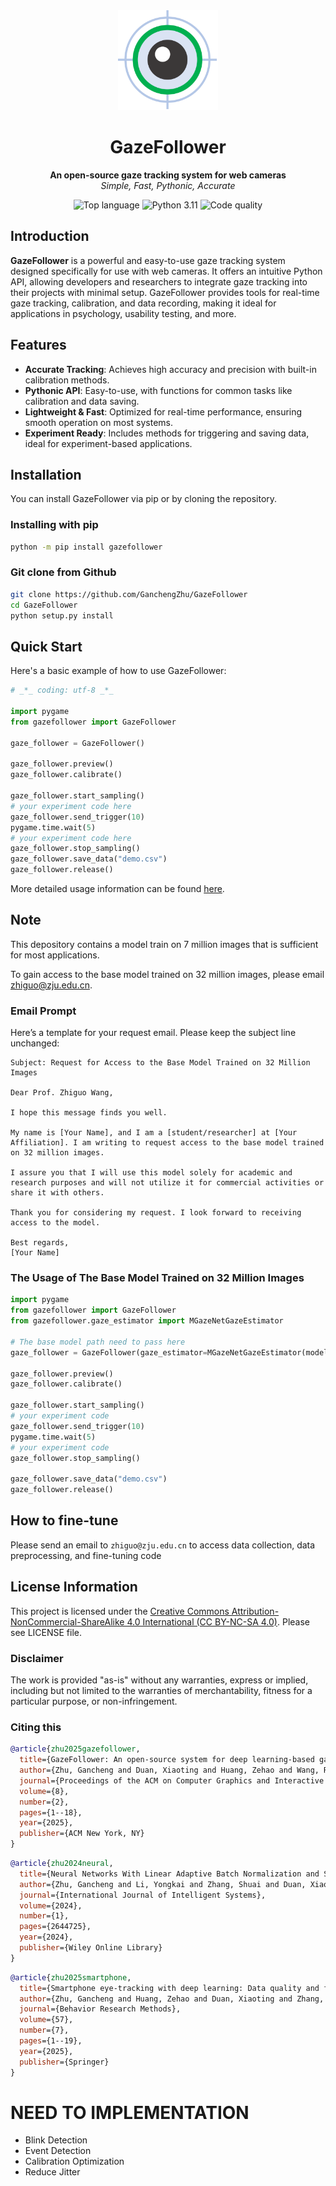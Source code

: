 <div align="center">
  <a href="https://github.com/GanchengZhu/GazeFollower">
    <img width="160" height="160" src="https://raw.githubusercontent.com/GanchengZhu/GazeFollower/main/gazefollower/res/image/gazefollower.png">
  </a>

  <h1>GazeFollower</h1>

<b>An open-source gaze tracking system for web cameras</b><br/>
<i>Simple, Fast, Pythonic, Accurate</i><br/>

<p>
    <img src="https://img.shields.io/github/languages/top/ganchengzhu/gazefollower" alt="Top language">
    <img src="https://img.shields.io/badge/python-3.11-blue" alt="Python 3.11">
    <img src="https://img.shields.io/codacy/grade/e21ccd9e469d4b9abd69efeaaa587cc2" alt="Code quality">
</p>
</div>

## Introduction

**GazeFollower** is a powerful and easy-to-use gaze tracking system designed specifically for use with web cameras. It
offers an intuitive Python API, allowing developers and researchers to integrate gaze tracking into their projects with
minimal setup. GazeFollower provides tools for real-time gaze tracking, calibration, and data recording, making it ideal
for applications in psychology, usability testing, and more.

## Features

- **Accurate Tracking**: Achieves high accuracy and precision with built-in calibration methods.
- **Pythonic API**: Easy-to-use, with functions for common tasks like calibration and data saving.
- **Lightweight & Fast**: Optimized for real-time performance, ensuring smooth operation on most systems.
- **Experiment Ready**: Includes methods for triggering and saving data, ideal for experiment-based applications.

## Installation

You can install GazeFollower via pip or by cloning the repository.

### Installing with pip

```bash
python -m pip install gazefollower
```

### Git clone from Github

```bash
git clone https://github.com/GanchengZhu/GazeFollower
cd GazeFollower
python setup.py install
```

## Quick Start

Here's a basic example of how to use GazeFollower:

```python
# _*_ coding: utf-8 _*_

import pygame
from gazefollower import GazeFollower

gaze_follower = GazeFollower()

gaze_follower.preview()
gaze_follower.calibrate()

gaze_follower.start_sampling()
# your experiment code here
gaze_follower.send_trigger(10)
pygame.time.wait(5)
# your experiment code here
gaze_follower.stop_sampling()
gaze_follower.save_data("demo.csv")
gaze_follower.release()
```

More detailed usage information can be found [here](MORE_INFO.md).

## Note

This depository contains a model train on 7 million images that is sufficient for most applications. 

To gain access to the base model trained on 32 million images, please email zhiguo@zju.edu.cn.

### Email Prompt

Here’s a template for your request email. Please keep the subject line unchanged:

```
Subject: Request for Access to the Base Model Trained on 32 Million Images

Dear Prof. Zhiguo Wang,

I hope this message finds you well.

My name is [Your Name], and I am a [student/researcher] at [Your Affiliation]. I am writing to request access to the base model trained on 32 million images.

I assure you that I will use this model solely for academic and research purposes and will not utilize it for commercial activities or share it with others.

Thank you for considering my request. I look forward to receiving access to the model.

Best regards,
[Your Name]
```

### The Usage of The Base Model Trained on 32 Million Images

```python
import pygame
from gazefollower import GazeFollower
from gazefollower.gaze_estimator import MGazeNetGazeEstimator

# The base model path need to pass here
gaze_follower = GazeFollower(gaze_estimator=MGazeNetGazeEstimator(model_path='path to model'))

gaze_follower.preview()
gaze_follower.calibrate()

gaze_follower.start_sampling()
# your experiment code
gaze_follower.send_trigger(10)
pygame.time.wait(5)
# your experiment code
gaze_follower.stop_sampling()

gaze_follower.save_data("demo.csv")
gaze_follower.release()
```

## How to fine-tune

Please send an email to `zhiguo@zju.edu.cn` to access data collection, data preprocessing, and fine-tuning code

## License Information

This project is licensed under
the [Creative Commons Attribution-NonCommercial-ShareAlike 4.0 International (CC BY-NC-SA 4.0)](https://creativecommons.org/licenses/by-nc-sa/4.0/).
Please see LICENSE file.

### Disclaimer

The work is provided "as-is" without any warranties, express or implied, including but not limited to the warranties of
merchantability, fitness for a particular purpose, or non-infringement.


### Citing this
```BibTeX
@article{zhu2025gazefollower,
  title={GazeFollower: An open-source system for deep learning-based gaze tracking with web cameras},
  author={Zhu, Gancheng and Duan, Xiaoting and Huang, Zehao and Wang, Rong and Zhang, Shuai and Wang, Zhiguo},
  journal={Proceedings of the ACM on Computer Graphics and Interactive Techniques},
  volume={8},
  number={2},
  pages={1--18},
  year={2025},
  publisher={ACM New York, NY}
}
```

```BibTeX
@article{zhu2024neural,
  title={Neural Networks With Linear Adaptive Batch Normalization and Swarm Intelligence Calibration for Real-Time Gaze Estimation on Smartphones},
  author={Zhu, Gancheng and Li, Yongkai and Zhang, Shuai and Duan, Xiaoting and Huang, Zehao and Yao, Zhaomin and Wang, Rong and Wang, Zhiguo},
  journal={International Journal of Intelligent Systems},
  volume={2024},
  number={1},
  pages={2644725},
  year={2024},
  publisher={Wiley Online Library}
}
```

```BibTeX
@article{zhu2025smartphone,
  title={Smartphone eye-tracking with deep learning: Data quality and field testing},
  author={Zhu, Gancheng and Huang, Zehao and Duan, Xiaoting and Zhang, Shuai and Wang, Rong and Li, Yongkai and Wang, Zhiguo},
  journal={Behavior Research Methods},
  volume={57},
  number={7},
  pages={1--19},
  year={2025},
  publisher={Springer}
}
```

# NEED TO IMPLEMENTATION

- Blink Detection
- Event Detection
- Calibration Optimization
- Reduce Jitter
